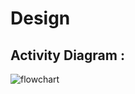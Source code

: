 # Design

## Activity Diagram :

![flowchart](https://user-images.githubusercontent.com/94311905/142732594-701eb0b4-1592-4641-b38d-725eeb3fa118.png)
